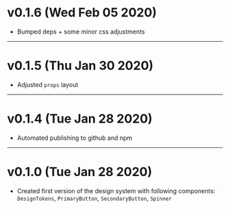 # v0.1.6 (Wed Feb 05 2020)

- Bumped deps + some minor css adjustments


___


# v0.1.5 (Thu Jan 30 2020)

- Adjusted `props` layout


___


# v0.1.4 (Tue Jan 28 2020)

- Automated publishing to github and npm


___


# v0.1.0 (Tue Jan 28 2020)

- Created first version of the design system with following components:
  `DesignTokens`, `PrimaryButton`, `SecondaryButton`, `Spinner`

